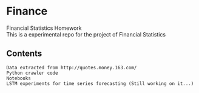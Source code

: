 # Finance
Financial Statistics Homework     
This is a experimental repo for the project of Financial Statistics
## Contents
    Data extracted from http://quotes.money.163.com/
    Python crawler code
    Notebooks  
    LSTM experiments for time series forecasting (Still working on it...)
